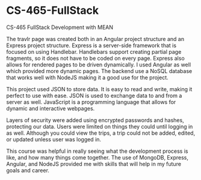 # CS-465-FullStack
CS-465 FullStack Development with MEAN

The travlr page was created both in an Angular project structure and an Express project structure. Express is a server-side framework that is focused on using Handlebar. Handlebars support creating partial page fragments, so it does not have to be coded on every page. Express also allows for rendered pages to be driven dynamically. I used Angular as well which provided more dynamic pages. The backend use a NoSQL database that works well with NodeJS making it a good use for the project.

This project used JSON to store data. It is easy to read and write, making it perfect to use with ease. JSON is used to exchange data to and from a server as well. JavaScript is a programming language that allows for dynamic and interactive webpages. 

Layers of security were added using encrypted passwords and hashes, protecting our data. Users were limited on things they could until logging in as well. Although you could view the trips, a trip could not be added, edited, or updated unless user was logged in.

This course was helpful in really seeing what the development process is like, and how many things come together. The use of MongoDB, Express, Angular, and NodeJS provided me with skills that will help in my future goals and career.
